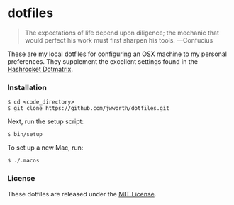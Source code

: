 # dotfiles

> The expectations of life depend upon diligence; the mechanic that would
> perfect his work must first sharpen his tools. —Confucius

These are my local dotfiles for configuring an OSX machine to my personal
preferences. They supplement the excellent settings found in the [Hashrocket
Dotmatrix](https://github.com/hashrocket/dotmatrix).

### Installation

```
$ cd <code_directory>
$ git clone https://github.com/jwworth/dotfiles.git
```

Next, run the setup script:

```
$ bin/setup
```

To set up a new Mac, run:

```
$ ./.macos
```

### License

These dotfiles are released under the [MIT
License](http://www.opensource.org/licenses/MIT).
